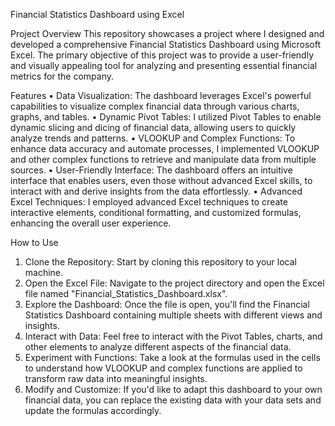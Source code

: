 Financial Statistics Dashboard using Excel

Project Overview
This repository showcases a project where I designed and developed a comprehensive Financial Statistics Dashboard using Microsoft Excel. The primary objective of this project was to provide a user-friendly and visually appealing tool for analyzing and presenting essential financial metrics for the company.

Features
•	Data Visualization: The dashboard leverages Excel's powerful capabilities to visualize complex financial data through various charts, graphs, and tables.
•	Dynamic Pivot Tables: I utilized Pivot Tables to enable dynamic slicing and dicing of financial data, allowing users to quickly analyze trends and patterns.
•	VLOOKUP and Complex Functions: To enhance data accuracy and automate processes, I implemented VLOOKUP and other complex functions to retrieve and manipulate data from multiple sources.
•	User-Friendly Interface: The dashboard offers an intuitive interface that enables users, even those without advanced Excel skills, to interact with and derive insights from the data effortlessly.
•	Advanced Excel Techniques: I employed advanced Excel techniques to create interactive elements, conditional formatting, and customized formulas, enhancing the overall user experience.

How to Use
1.	Clone the Repository: Start by cloning this repository to your local machine.
2.	Open the Excel File: Navigate to the project directory and open the Excel file named "Financial_Statistics_Dashboard.xlsx".
3.	Explore the Dashboard: Once the file is open, you'll find the Financial Statistics Dashboard containing multiple sheets with different views and insights.
4.	Interact with Data: Feel free to interact with the Pivot Tables, charts, and other elements to analyze different aspects of the financial data.
5.	Experiment with Functions: Take a look at the formulas used in the cells to understand how VLOOKUP and complex functions are applied to transform raw data into meaningful insights.
6.	Modify and Customize: If you'd like to adapt this dashboard to your own financial data, you can replace the existing data with your data sets and update the formulas accordingly.

